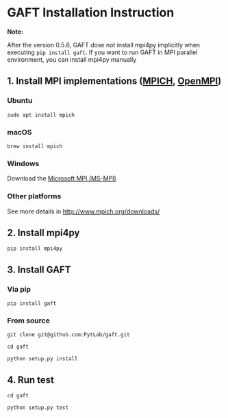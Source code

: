 # GAFT Installation Instruction

**Note:**

After the version 0.5.6, GAFT dose not install mpi4py implicitly when executing `pip install gaft`. If you want to run GAFT in MPI parallel environment, you can install mpi4py manually

## 1. Install MPI implementations ([MPICH](http://www.mpich.org/downloads/), [OpenMPI](https://www.open-mpi.org/software/ompi/v3.0/))

### Ubuntu

``` shell
sudo apt install mpich
```

### macOS

``` shell
brew install mpich
```

### Windows

Download the [Microsoft MPI (MS-MPI)](http://msdn.microsoft.com/en-us/library/bb524831%28v=vs.85%29.aspx)

### Other platforms

See more details in http://www.mpich.org/downloads/

## 2. Install mpi4py

```shell
pip install mpi4py
```

## 3. Install GAFT

### Via pip

``` shell
pip install gaft
```
### From source

``` shell
git clone git@github.com:PytLab/gaft.git

cd gaft

python setup.py install
```

## 4. Run test

``` shell
cd gaft

python setup.py test
```

